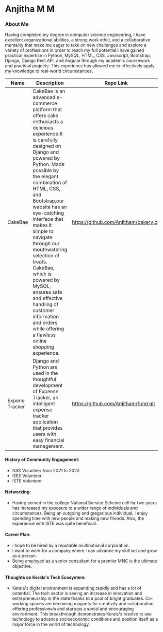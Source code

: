 # Anjitha M M

### About Me

Having completed my degree in computer science engineering, I have excellent organizational abilities, a strong work ethic, and a collaborative mentality that make me eager to take on new challenges and explore a variety of professions in order to reach my full potential.I have gained practical expertise in Python, MySQL, HTML, CSS, Javascript, Bootstrap, Django, Django Rest API, and Angular through my academic coursework and practical projects. This experience has allowed me to effectively apply my knowledge to real-world circumstances.



| Name                | Description                                                                                            | Repo Link                                                      |
|---------------------|---------------------------------------------------------------------------------------------------------------------|----------------------------------------------------------------|
|   CakeBae           |CakeBae is an advanced e-commerce platform that offers cake enthusiasts a delicious experience.It is carefully designed on Django and powered by Python. Made possible by the elegant combination of HTML, CSS, and Bootstrap,our website has an eye-catching interface that makes it simple to navigate through our mouthwatering  selection of treats. CakeBae, which is powered by MySQL, ensures safe and effective handling of customer information and orders while offering a flawless online shopping experience.                                                         |https://github.com/Anjitham/bakery.git 
| Expene Tracker  | Django and Python are used in the thoughtful development of Expense Tracker, an intelligent expense tracker application that provides users with easy financial management.                                          | https://github.com/Anjitham/fund.git    |          |

#### History of Community Engagement:

- NSS Volunteer from 2021 to 2023
- IEEE Volunteer
- ISTE Volunteer

#### Networking:

- Having served in the college National Service Scheme cell for two years has increased my exposure to a wider range of individuals and circumstances. Being an outgoing and gregarious individual, I enjoy spending time with new people and making new friends. Also, the experience with ISTE was quite beneficial.


#### Career Plan:

- I hope to be hired by a reputable multinational corporation.
- I want to work for a company where I can advance my skill set and grow as a person.
- Being employed as a senior consultant for a premier MNC is the ultimate objective.


#### Thoughts on Kerala's Tech Ecosystem:

- Kerala's digital environment is expanding rapidly and has a lot of potential. The tech sector is seeing an increase in innovation and entrepreneurship in the state thanks to a pool of bright graduates. Co-working spaces are becoming magnets for creativity and collaboration, offering professionals and startups a social and encouraging environment. This breakthrough demonstrates Kerala's resolve to use technology to advance socioeconomic conditions and position itself as a major force in the world of technology.





